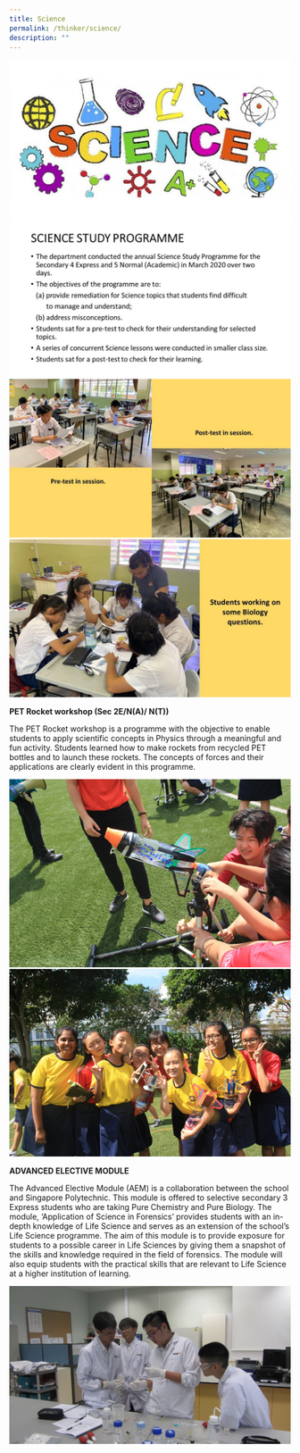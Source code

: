```yaml
---
title: Science
permalink: /thinker/science/
description: ""
---
```

![](/images/Sci%20(1).jpg)
![](/images/Sci%20(4).jpg)
![](/images/Sci%20(2).jpg)
![](/images/Sci%20(3).jpg)

**PET Rocket workshop (Sec 2E/N(A)/ N(T))**

The PET Rocket workshop is a programme with the objective to enable students to apply scientific concepts in Physics through a meaningful and fun activity. Students learned how to make rockets from recycled PET bottles and to launch these rockets. The concepts of forces and their applications are clearly evident in this programme.

![](/images/Sci%20(5).png)
![](/images/Sci%20(6).png)

**ADVANCED ELECTIVE MODULE**

The Advanced Elective Module (AEM) is a collaboration between the school and Singapore Polytechnic. This module is offered to selective secondary 3 Express students who are taking Pure Chemistry and Pure Biology. The module, ‘Application of Science in Forensics’ provides students with an in-depth knowledge of Life Science and serves as an extension of the school’s Life Science programme. The aim of this module is to provide exposure for students to a possible career in Life Sciences by giving them a snapshot of the skills and knowledge required in the field of forensics. The module will also equip students with the practical skills that are relevant to Life Science at a higher institution of learning.

![](/images/Sci%20(7).png)